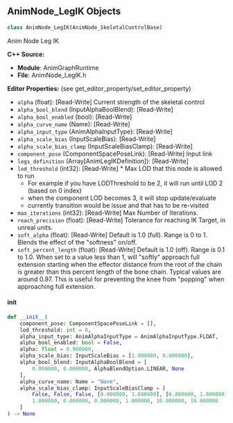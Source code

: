 ## AnimNode_LegIK Objects

```python
class AnimNode_LegIK(AnimNode_SkeletalControlBase)
```

Anim Node Leg IK

**C++ Source:**

- **Module**: AnimGraphRuntime
- **File**: AnimNode_LegIK.h

**Editor Properties:** (see get_editor_property/set_editor_property)

- ``alpha`` (float):  [Read-Write] Current strength of the skeletal control
- ``alpha_bool_blend`` (InputAlphaBoolBlend):  [Read-Write]
- ``alpha_bool_enabled`` (bool):  [Read-Write]
- ``alpha_curve_name`` (Name):  [Read-Write]
- ``alpha_input_type`` (AnimAlphaInputType):  [Read-Write]
- ``alpha_scale_bias`` (InputScaleBias):  [Read-Write]
- ``alpha_scale_bias_clamp`` (InputScaleBiasClamp):  [Read-Write]
- ``component_pose`` (ComponentSpacePoseLink):  [Read-Write] Input link
- ``legs_definition`` (Array[AnimLegIKDefinition]):  [Read-Write]
- ``lod_threshold`` (int32):  [Read-Write] * Max LOD that this node is allowed to run
  * For example if you have LODThreshold to be 2, it will run until LOD 2 (based on 0 index)
  * when the component LOD becomes 3, it will stop update/evaluate
  * currently transition would be issue and that has to be re-visited
- ``max_iterations`` (int32):  [Read-Write] Max Number of Iterations.
- ``reach_precision`` (float):  [Read-Write] Tolerance for reaching IK Target, in unreal units.
- ``soft_alpha`` (float):  [Read-Write] Default is 1.0 (full). Range is 0 to 1. Blends the effect of the "softness" on/off.
- ``soft_percent_length`` (float):  [Read-Write] Default is 1.0 (off). Range is 0.1 to 1.0. When set to a value less than 1, will "softly" approach full extension starting when the effector
  distance from the root of the chain is greater than this percent length of the bone chain. Typical values are around 0.97.
  This is useful for preventing the knee from "popping" when approaching full extension.

<a id="unreal.AnimNode_LegIK.__init__"></a>

#### __init__

```python
def __init__(
    component_pose: ComponentSpacePoseLink = [],
    lod_threshold: int = 0,
    alpha_input_type: AnimAlphaInputType = AnimAlphaInputType.FLOAT,
    alpha_bool_enabled: bool = False,
    alpha: float = 0.000000,
    alpha_scale_bias: InputScaleBias = [1.000000, 0.000000],
    alpha_bool_blend: InputAlphaBoolBlend = [
        0.000000, 0.000000, AlphaBlendOption.LINEAR, None
    ],
    alpha_curve_name: Name = "None",
    alpha_scale_bias_clamp: InputScaleBiasClamp = [
        False, False, False, [0.000000, 1.000000], [0.000000, 1.000000],
        1.000000, 0.000000, 0.000000, 1.000000, 10.000000, 10.000000
    ]
) -> None
```

<a id="unreal.AnimNode_LookAt"></a>